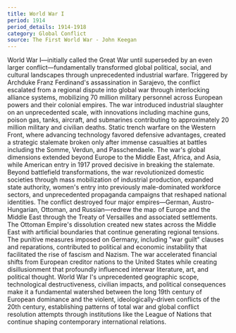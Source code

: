 ```yaml
---
title: World War I
period: 1914
period_details: 1914-1918
category: Global Conflict
source: The First World War - John Keegan
---
```

World War I—initially called the Great War until superseded by an even larger conflict—fundamentally transformed global political, social, and cultural landscapes through unprecedented industrial warfare. Triggered by Archduke Franz Ferdinand's assassination in Sarajevo, the conflict escalated from a regional dispute into global war through interlocking alliance systems, mobilizing 70 million military personnel across European powers and their colonial empires. The war introduced industrial slaughter on an unprecedented scale, with innovations including machine guns, poison gas, tanks, aircraft, and submarines contributing to approximately 20 million military and civilian deaths. Static trench warfare on the Western Front, where advancing technology favored defensive advantages, created a strategic stalemate broken only after immense casualties at battles including the Somme, Verdun, and Passchendaele. The war's global dimensions extended beyond Europe to the Middle East, Africa, and Asia, while American entry in 1917 proved decisive in breaking the stalemate. Beyond battlefield transformations, the war revolutionized domestic societies through mass mobilization of industrial production, expanded state authority, women's entry into previously male-dominated workforce sectors, and unprecedented propaganda campaigns that reshaped national identities. The conflict destroyed four major empires—German, Austro-Hungarian, Ottoman, and Russian—redrew the map of Europe and the Middle East through the Treaty of Versailles and associated settlements. The Ottoman Empire's dissolution created new states across the Middle East with artificial boundaries that continue generating regional tensions. The punitive measures imposed on Germany, including "war guilt" clauses and reparations, contributed to political and economic instability that facilitated the rise of fascism and Nazism. The war accelerated financial shifts from European creditor nations to the United States while creating disillusionment that profoundly influenced interwar literature, art, and political thought. World War I's unprecedented geographic scope, technological destructiveness, civilian impacts, and political consequences make it a fundamental watershed between the long 19th century of European dominance and the violent, ideologically-driven conflicts of the 20th century, establishing patterns of total war and global conflict resolution attempts through institutions like the League of Nations that continue shaping contemporary international relations. 